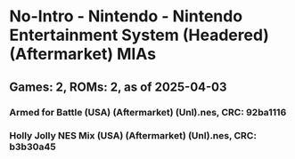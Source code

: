 # No-Intro - Nintendo - Nintendo Entertainment System (Headered) (Aftermarket) MIAs
## Games: 2, ROMs: 2, as of 2025-04-03

### Armed for Battle (USA) (Aftermarket) (Unl).nes, CRC: 92ba1116
### Holly Jolly NES Mix (USA) (Aftermarket) (Unl).nes, CRC: b3b30a45
